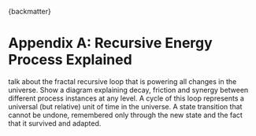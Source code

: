 {backmatter}
# Appendix A: Recursive Energy Process Explained

talk about the fractal recursive loop that is powering all changes in the universe. Show a diagram explaining decay, friction and synergy between different process instances at any level. A cycle of this loop represents a universal (but relative) unit of time in the universe. A state transition that cannot be undone, remembered only through the new state and the fact that it survived and adapted. 
	
